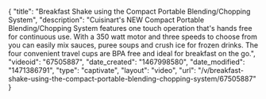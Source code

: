{
    "title": "Breakfast Shake using the Compact Portable Blending\/Chopping System",
    "description": "Cuisinart's NEW Compact Portable Blending\/Chopping System features one touch operation that's hands free for continuous use. With a 350 watt motor and three speeds to choose from you can easily mix sauces, puree soups and crush ice for frozen drinks. The four convenient travel cups are BPA free and ideal for breakfast on the go.",
    "videoid": "67505887",
    "date_created": "1467998580",
    "date_modified": "1471386791",
    "type": "captivate",
    "layout": "video",
    "url": "\/v\/breakfast-shake-using-the-compact-portable-blending-chopping-system\/67505887"
}